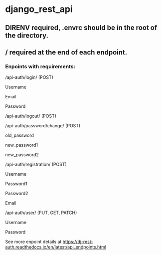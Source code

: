# django_rest_api

## DIRENV required, .envrc should be in the root of the directory.
## / required at the end of each endpoint.

### Enpoints with requirements:

/api-auth/login/ (POST)

  Username
  
  Email
  
  Password

/api-auth/logout/ (POST)

/api-auth/password/change/ (POST)

  old_password
  
  new_password1
  
  new_password2

/api-auth/registration/ (POST)

  Username
  
  Password1
  
  Password2
  
  Email

/api-auth/user/ (PUT, GET, PATCH)

  Username
  
  Password


See more enpoint details at https://dj-rest-auth.readthedocs.io/en/latest/api_endpoints.html
